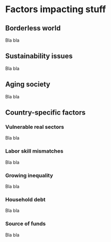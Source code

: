 # Factors impacting stuff

## Borderless world

Bla bla

## Sustainability issues

Bla bla

## Aging society

Bla bla

## Country-specific factors

### Vulnerable real sectors

Bla bla

### Labor skill mismatches

Bla bla

### Growing inequality

Bla bla

### Household debt

Bla bla

### Source of funds

Bla bla